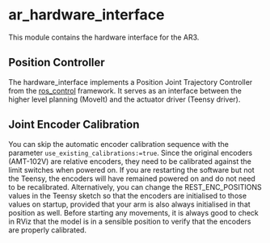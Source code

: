 # ar_hardware_interface
This module contains the hardware interface for the AR3. 

## Position Controller
The hardware_interface implements a Position Joint Trajectory Controller from the [ros_control](http://wiki.ros.org/ros_control) framework. It serves as an interface between the higher level planning (MoveIt) and the actuator driver (Teensy driver).

## Joint Encoder Calibration
You can skip the automatic encoder calibration sequence with the parameter `use_existing_calibrations:=true`. Since the original encoders (AMT-102V) are relative encoders, they need to be calibrated against the limit switches when powered on. If you are restarting the software but not the Teensy, the encoders will have remained powered on and do not need to be recalibrated. Alternatively, you can change the REST_ENC_POSITIONS values in the Teensy sketch so that the encoders are initialised to those values on startup, provided that your arm is also always initialised in that position as well. Before starting any movements, it is always good to check in RViz that the model is in a sensible position to verify that the encoders are properly calibrated.
